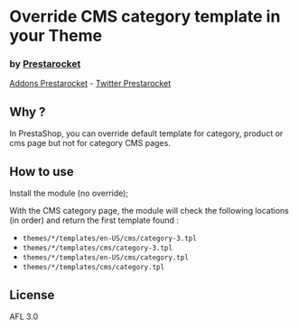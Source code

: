 # Override CMS category template in your Theme

### by [Prestarocket](https://prestarocket.com/)

[Addons Prestarocket](https://addons.prestarocket.com/) - [Twitter Prestarocket](https://twitter.com/prestarocket)

## Why ?

In PrestaShop, you can override default template for category, product or cms page but not for category CMS pages.

## How to use

Install the module (no override);

With the CMS category page, the module will check the following locations (in order) and return the first template found :

- ``themes/*/templates/en-US/cms/category-3.tpl``
- ``themes/*/templates/cms/category-3.tpl``
- ``themes/*/templates/en-US/cms/category.tpl``
- ``themes/*/templates/cms/category.tpl``

## License
AFL 3.0